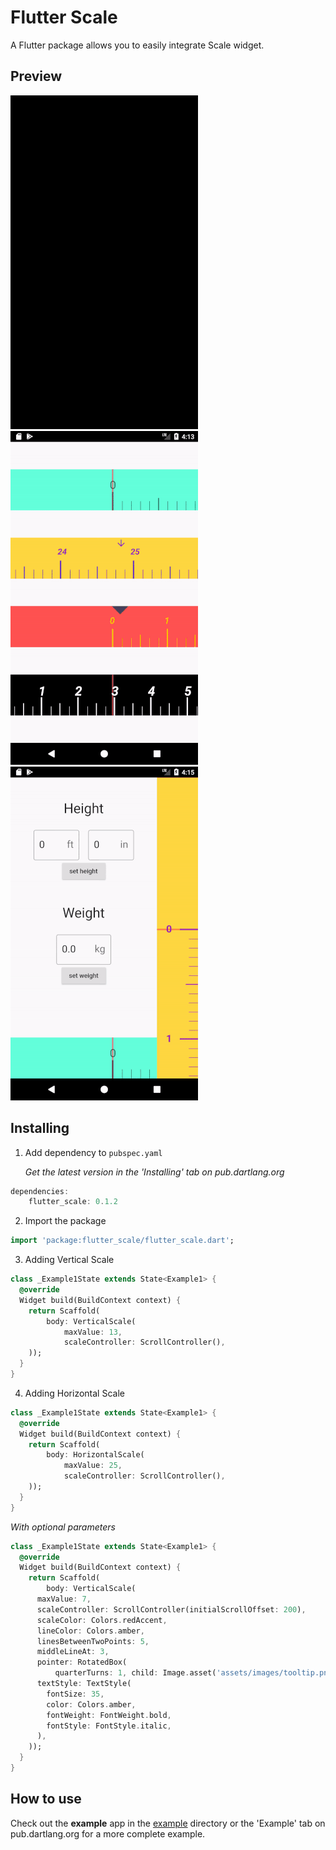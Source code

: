 # Flutter Scale

A Flutter package allows you to easily integrate Scale widget.

## Preview
![The example app running in Android](https://github.com/AubergineDevelopers/flutter_scale/blob/master/preview/vertical.gif)
![The example app running in Android](https://github.com/AubergineDevelopers/flutter_scale/blob/master/preview/horizontal.gif)
![The example app running in Android](https://github.com/AubergineDevelopers/flutter_scale/blob/master/preview/height_weight_sclae.gif)


## Installing

1.  Add dependency to `pubspec.yaml`

    *Get the latest version in the 'Installing' tab on pub.dartlang.org*

```dart
dependencies:
    flutter_scale: 0.1.2
```

2.  Import the package
```dart
import 'package:flutter_scale/flutter_scale.dart';
```

3.  Adding Vertical Scale

```dart
class _Example1State extends State<Example1> {
  @override
  Widget build(BuildContext context) {
    return Scaffold(
        body: VerticalScale(
            maxValue: 13,
            scaleController: ScrollController(),
    ));
  }
}
```

4.  Adding Horizontal Scale

```dart
class _Example1State extends State<Example1> {
  @override
  Widget build(BuildContext context) {
    return Scaffold(
        body: HorizontalScale(
            maxValue: 25,
            scaleController: ScrollController(),
    ));
  }
}
```

*With optional parameters*

```dart
class _Example1State extends State<Example1> {
  @override
  Widget build(BuildContext context) {
    return Scaffold(
        body: VerticalScale(
      maxValue: 7,
      scaleController: ScrollController(initialScrollOffset: 200),
      scaleColor: Colors.redAccent,
      lineColor: Colors.amber,
      linesBetweenTwoPoints: 5,
      middleLineAt: 3,
      pointer: RotatedBox(
          quarterTurns: 1, child: Image.asset('assets/images/tooltip.png')),
      textStyle: TextStyle(
        fontSize: 35,
        color: Colors.amber,
        fontWeight: FontWeight.bold,
        fontStyle: FontStyle.italic,
      ),
    ));
  }
}
```

## How to use
Check out the **example** app in the [example](example) directory or the 'Example' tab on pub.dartlang.org for a more complete example.
